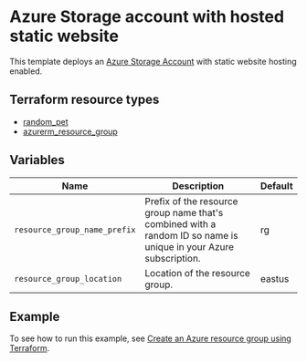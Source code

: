 # Azure Storage account with hosted static website

This template deploys an [Azure Storage Account](https://www.terraform.io/docs/providers/azurerm/r/storage_account.html) with static website hosting enabled.
## Terraform resource types

- [random_pet](https://registry.terraform.io/providers/hashicorp/random/latest/docs/resources/pet)
- [azurerm_resource_group](https://registry.terraform.io/providers/hashicorp/azurerm/latest/docs/resources/resource_group)

## Variables

| Name | Description | Default |
|-|-|-|
| `resource_group_name_prefix` | Prefix of the resource group name that's combined with a random ID so name is unique in your Azure subscription. | rg |
| `resource_group_location` | Location of the resource group. | eastus |

## Example

To see how to run this example, see [Create an Azure resource group using Terraform](https://docs.microsoft.com/azure/developer/terraform/create-resource-group).